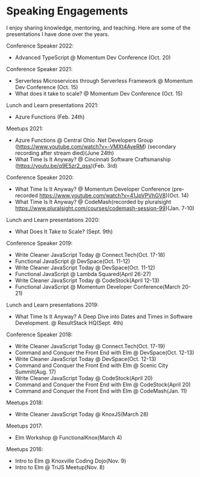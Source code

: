 # Speaking Engagements

I enjoy sharing knowledge, mentoring, and teaching.  Here are some of the presentations I have done over the years.

Conference Speaker 2022:
 - Advanced TypeScript @ Momentum Dev Conference (Oct. 20)

Conference Speaker 2021:
 - Serverless Microservices through Serverless Framework @ Momentum Dev Conference (Oct. 15)
 - What does it take to scale? @ Momentum Dev Conference (Oct. 15)

Lunch and Learn presentations 2021:
- Azure Functions (Feb. 24th)

Meetups 2021:
- Azure Functions @ Central Ohio .Net Developers Group (https://www.youtube.com/watch?v=-VMXt4AyeRM) (secondary recording after stream died)(June 24th)
- What Time Is It Anyway? @ Cincinnati Software Craftsmanship (https://youtu.be/q9E5zr2_qss)(Feb. 3rd)

Conference Speaker 2020:
- What Time Is It Anyway? @ Momentum Developer Conference (pre-recorded https://www.youtube.com/watch?v=41JpVPVhGV8)(Oct. 14)
- What Time Is It Anyway? @ CodeMash(recorded by pluralsight https://www.pluralsight.com/courses/codemash-session-99)(Jan. 7-10)

Lunch and Learn presentations 2020:
- What Does It Take to Scale? (Sept. 9th)

Conference Speaker 2019:
- Write Cleaner JavaScript Today @ Connect.Tech(Oct. 17-18)
- Functional JavaScript @ DevSpace(Oct. 11-12)
- Write Cleaner JavaScript Today @ DevSpace(Oct. 11-12)
- Functional JavaScript @ Lambda Squared(April 26-27)
- Write Cleaner JavaScript Today @ CodeStock(April 12-13)
- Functional JavaScript @ Momentum Developer Conference(March 20-21)

Lunch and Learn presentations 2019:
- What Time Is It Anyway? A Deep Dive into Dates and Times in Software Development. @ ResultStack HQ(Sept. 4th)

Conference Speaker 2018:
- Write Cleaner JavaScript Today @ Connect.Tech(Oct. 17-19)
- Command and Conquer the Front End with Elm @ DevSpace(Oct. 12-13)
- Write Cleaner JavaScript Today @ DevSpace(Oct. 12-13)
- Command and Conquer the Front End with Elm @ Scenic City Summit(Aug. 17)
- Write Cleaner JavaScript Today @ CodeStock(April 20)
- Command and Conquer the Front End with Elm @ CodeStock(April 20)
- Command and Conquer the Front End with Elm @ CodeMash(Jan. 11)

Meetups 2018:
- Write Cleaner JavaScript Today @ KnoxJS(March 28)

Meetups 2017:
- Elm Workshop @ FunctionalKnox(March 4)

Meetups 2016:
- Intro to Elm @ Knoxville Coding Dojo(Nov. 9)
- Intro to Elm @ TriJS Meetup(Nov. 8)